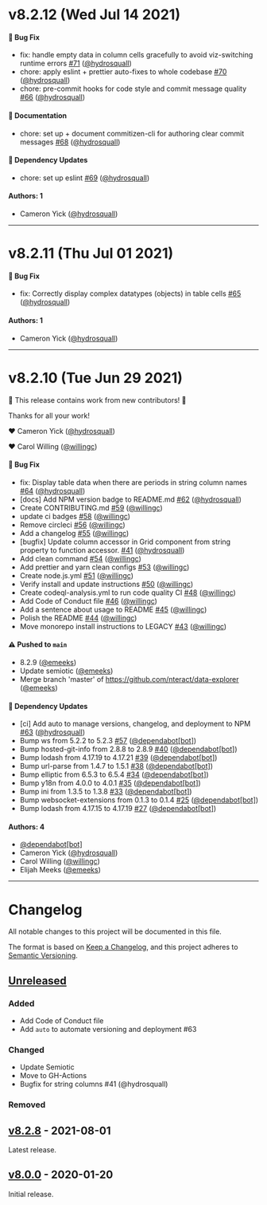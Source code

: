 # v8.2.12 (Wed Jul 14 2021)

#### 🐛 Bug Fix

- fix: handle empty data in column cells gracefully to avoid viz-switching runtime errors [#71](https://github.com/nteract/data-explorer/pull/71) ([@hydrosquall](https://github.com/hydrosquall))
- chore: apply eslint + prettier auto-fixes to whole codebase [#70](https://github.com/nteract/data-explorer/pull/70) ([@hydrosquall](https://github.com/hydrosquall))
- chore: pre-commit hooks for code style and commit message quality [#66](https://github.com/nteract/data-explorer/pull/66) ([@hydrosquall](https://github.com/hydrosquall))

#### 📝 Documentation

- chore: set up + document commitizen-cli for authoring clear commit messages [#68](https://github.com/nteract/data-explorer/pull/68) ([@hydrosquall](https://github.com/hydrosquall))

#### 🔩 Dependency Updates

- chore: set up eslint [#69](https://github.com/nteract/data-explorer/pull/69) ([@hydrosquall](https://github.com/hydrosquall))

#### Authors: 1

- Cameron Yick ([@hydrosquall](https://github.com/hydrosquall))

---

# v8.2.11 (Thu Jul 01 2021)

#### 🐛 Bug Fix

- fix: Correctly display complex datatypes (objects) in table cells [#65](https://github.com/nteract/data-explorer/pull/65) ([@hydrosquall](https://github.com/hydrosquall))

#### Authors: 1

- Cameron Yick ([@hydrosquall](https://github.com/hydrosquall))

---

# v8.2.10 (Tue Jun 29 2021)

:tada: This release contains work from new contributors! :tada:

Thanks for all your work!

:heart: Cameron Yick ([@hydrosquall](https://github.com/hydrosquall))

:heart: Carol Willing ([@willingc](https://github.com/willingc))

#### 🐛 Bug Fix

- fix: Display table data when there are periods in string column names [#64](https://github.com/nteract/data-explorer/pull/64) ([@hydrosquall](https://github.com/hydrosquall))
- [docs] Add NPM version badge to README.md [#62](https://github.com/nteract/data-explorer/pull/62) ([@hydrosquall](https://github.com/hydrosquall))
- Create CONTRIBUTING.md [#59](https://github.com/nteract/data-explorer/pull/59) ([@willingc](https://github.com/willingc))
- update ci badges [#58](https://github.com/nteract/data-explorer/pull/58) ([@willingc](https://github.com/willingc))
- Remove circleci [#56](https://github.com/nteract/data-explorer/pull/56) ([@willingc](https://github.com/willingc))
- Add a changelog [#55](https://github.com/nteract/data-explorer/pull/55) ([@willingc](https://github.com/willingc))
- [bugfix] Update column accessor in Grid component from string property to function accessor. [#41](https://github.com/nteract/data-explorer/pull/41) ([@hydrosquall](https://github.com/hydrosquall))
- Add clean command [#54](https://github.com/nteract/data-explorer/pull/54) ([@willingc](https://github.com/willingc))
- Add prettier and yarn clean configs [#53](https://github.com/nteract/data-explorer/pull/53) ([@willingc](https://github.com/willingc))
- Create node.js.yml [#51](https://github.com/nteract/data-explorer/pull/51) ([@willingc](https://github.com/willingc))
- Verify install and update instructions [#50](https://github.com/nteract/data-explorer/pull/50) ([@willingc](https://github.com/willingc))
- Create codeql-analysis.yml to run code quality CI [#48](https://github.com/nteract/data-explorer/pull/48) ([@willingc](https://github.com/willingc))
- Add Code of Conduct file [#46](https://github.com/nteract/data-explorer/pull/46) ([@willingc](https://github.com/willingc))
- Add a sentence about usage to README [#45](https://github.com/nteract/data-explorer/pull/45) ([@willingc](https://github.com/willingc))
- Polish the README [#44](https://github.com/nteract/data-explorer/pull/44) ([@willingc](https://github.com/willingc))
- Move monorepo install instructions to LEGACY [#43](https://github.com/nteract/data-explorer/pull/43) ([@willingc](https://github.com/willingc))

#### ⚠️ Pushed to `main`

- 8.2.9 ([@emeeks](https://github.com/emeeks))
- Update semiotic ([@emeeks](https://github.com/emeeks))
- Merge branch 'master' of https://github.com/nteract/data-explorer ([@emeeks](https://github.com/emeeks))

#### 🔩 Dependency Updates

- [ci] Add auto to manage versions, changelog, and deployment to NPM [#63](https://github.com/nteract/data-explorer/pull/63) ([@hydrosquall](https://github.com/hydrosquall))
- Bump ws from 5.2.2 to 5.2.3 [#57](https://github.com/nteract/data-explorer/pull/57) ([@dependabot[bot]](https://github.com/dependabot[bot]))
- Bump hosted-git-info from 2.8.8 to 2.8.9 [#40](https://github.com/nteract/data-explorer/pull/40) ([@dependabot[bot]](https://github.com/dependabot[bot]))
- Bump lodash from 4.17.19 to 4.17.21 [#39](https://github.com/nteract/data-explorer/pull/39) ([@dependabot[bot]](https://github.com/dependabot[bot]))
- Bump url-parse from 1.4.7 to 1.5.1 [#38](https://github.com/nteract/data-explorer/pull/38) ([@dependabot[bot]](https://github.com/dependabot[bot]))
- Bump elliptic from 6.5.3 to 6.5.4 [#34](https://github.com/nteract/data-explorer/pull/34) ([@dependabot[bot]](https://github.com/dependabot[bot]))
- Bump y18n from 4.0.0 to 4.0.1 [#35](https://github.com/nteract/data-explorer/pull/35) ([@dependabot[bot]](https://github.com/dependabot[bot]))
- Bump ini from 1.3.5 to 1.3.8 [#33](https://github.com/nteract/data-explorer/pull/33) ([@dependabot[bot]](https://github.com/dependabot[bot]))
- Bump websocket-extensions from 0.1.3 to 0.1.4 [#25](https://github.com/nteract/data-explorer/pull/25) ([@dependabot[bot]](https://github.com/dependabot[bot]))
- Bump lodash from 4.17.15 to 4.17.19 [#27](https://github.com/nteract/data-explorer/pull/27) ([@dependabot[bot]](https://github.com/dependabot[bot]))

#### Authors: 4

- [@dependabot[bot]](https://github.com/dependabot[bot])
- Cameron Yick ([@hydrosquall](https://github.com/hydrosquall))
- Carol Willing ([@willingc](https://github.com/willingc))
- Elijah Meeks ([@emeeks](https://github.com/emeeks))

---


# Changelog

All notable changes to this project will be documented in this file.

The format is based on [Keep a Changelog](https://keepachangelog.com/en/1.0.0/),
and this project adheres to [Semantic Versioning](https://semver.org/spec/v2.0.0.html).

## [Unreleased]

### Added

- Add Code of Conduct file
- Add `auto` to automate versioning and deployment #63

### Changed

- Update Semiotic
- Move to GH-Actions
- Bugfix for string columns #41 (@hydrosquall)

### Removed

## [v8.2.8] - 2021-08-01

Latest release.

## [v8.0.0] - 2020-01-20

Initial release.

[Unreleased]: https://github.com/nteract/data-explorer/compare/v8.2.8...HEAD
[v8.2.8]: https://github.com/nteract/data-explorer/releases/tag/v8.2.8
[v8.0.0]: https://github.com/nteract/data-explorer/releases/tag/v8.0.0
